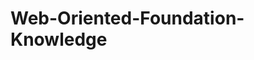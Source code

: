 # Web-Oriented-Foundation-Knowledge

<!--
1. Git
2. Regexp
3. Authority
   - jwt
   - cookie
   - session
4. Design Pattern
   - OOP
   - FP
5. Network
   - Lazy loading
   - Async
6. Framework
   - React
7. Browser
   - Event loop
-->
